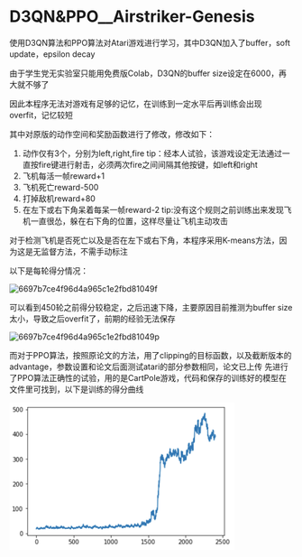 # D3QN&PPO__Airstriker-Genesis
使用D3QN算法和PPO算法对Atari游戏进行学习，其中D3QN加入了buffer，soft update，epsilon decay

由于学生党无实验室只能用免费版Colab，D3QN的buffer size设定在6000，再大就不够了

因此本程序无法对游戏有足够的记忆，在训练到一定水平后再训练会出现overfit，记忆较短

其中对原版的动作空间和奖励函数进行了修改，修改如下：
1. 动作仅有3个，分别为left,right,fire    tip：经本人试验，该游戏设定无法通过一直按fire键进行射击，必须两次fire之间间隔其他按键，如left和right
2. 飞机每活一帧reward+1
3. 飞机死亡reward-500
4. 打掉敌机reward+80
5. 在左下或右下角呆着每呆一帧reward-2     tip:没有这个规则之前训练出来发现飞机一直很怂，躲在右下角的位置，这样尽量让飞机主动攻击

对于检测飞机是否死亡以及是否在左下或右下角，本程序采用K-means方法，因为这是无监督方法，不需手动标注

以下是每轮得分情况：

![6697b7ce4f96d4a965c1e2fbd81049f](https://user-images.githubusercontent.com/86092949/163334497-95ea3082-b8f2-433a-b195-2c46e01c899b.png)

可以看到450轮之前得分较稳定，之后迅速下降，主要原因目前推测为buffer size太小，导致之后overfit了，前期的经验无法保存

![6697b7ce4f96d4a965c1e2fbd81049p](https://github.com/AII6/D3QN__Airstriker-Genesis/blob/main/petal_20220416_221652.gif)

而对于PPO算法，按照原论文的方法，用了clipping的目标函数，以及截断版本的advantage，参数设置和论文后面测试atari的部分参数相同，论文已上传
先进行了PPO算法正确性的试验，用的是CartPole游戏，代码和保存的训练好的模型在文件里可找到，以下是训练的得分曲线

<img src="https://github.com/AII6/D3QN-PPO__Airstriker-Genesis/blob/main/image.png" width="400"  alt="得分曲线"/><br/>

